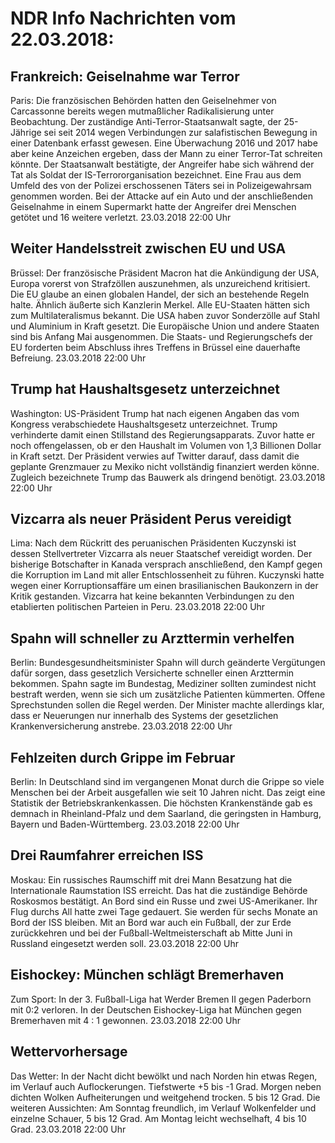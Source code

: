 # NDR Info Nachrichten vom 22.03.2018:


## Frankreich: Geiselnahme war Terror
Paris: Die französischen Behörden hatten den Geiselnehmer von Carcassonne bereits wegen mutmaßlicher Radikalisierung unter Beobachtung. Der zuständige Anti-Terror-Staatsanwalt sagte, der 25-Jährige sei seit 2014 wegen Verbindungen zur salafistischen Bewegung in einer Datenbank erfasst gewesen. Eine Überwachung 2016 und 2017 habe aber keine Anzeichen ergeben, dass der Mann zu einer Terror-Tat schreiten könnte. Der Staatsanwalt bestätigte, der Angreifer habe sich während der Tat als Soldat der IS-Terrororganisation bezeichnet. Eine Frau aus dem Umfeld des von der Polizei erschossenen Täters sei in Polizeigewahrsam genommen worden. Bei der Attacke auf ein Auto und der anschließenden Geiselnahme in einem Supermarkt hatte der Angreifer drei Menschen getötet und 16 weitere verletzt. 23.03.2018 22:00 Uhr 

## Weiter Handelsstreit zwischen EU und USA
Brüssel: Der französische Präsident Macron hat die Ankündigung der USA, Europa vorerst von Strafzöllen auszunehmen, als unzureichend kritisiert. Die EU glaube an einen globalen Handel, der sich an bestehende Regeln halte. Ähnlich äußerte sich Kanzlerin Merkel. Alle EU-Staaten hätten sich zum Multilateralismus bekannt. Die USA haben zuvor Sonderzölle auf Stahl und Aluminium in Kraft gesetzt. Die Europäische Union und andere Staaten sind bis Anfang Mai ausgenommen. Die Staats- und Regierungschefs der EU forderten beim Abschluss ihres Treffens in Brüssel eine dauerhafte Befreiung. 23.03.2018 22:00 Uhr 

## Trump hat Haushaltsgesetz unterzeichnet
Washington: US-Präsident Trump hat nach eigenen Angaben das vom Kongress verabschiedete Haushaltsgesetz unterzeichnet. Trump verhinderte damit einen Stillstand des Regierungsapparats. Zuvor hatte er noch offengelassen, ob er den Haushalt im Volumen von 1,3 Billionen Dollar in Kraft setzt. Der Präsident verwies auf Twitter darauf, dass damit die geplante Grenzmauer zu Mexiko nicht vollständig finanziert werden könne. Zugleich bezeichnete Trump das Bauwerk als dringend benötigt. 23.03.2018 22:00 Uhr 

## Vizcarra als neuer Präsident Perus vereidigt
Lima: 	Nach dem Rückritt des peruanischen Präsidenten Kuczynski ist dessen Stellvertreter Vizcarra als neuer Staatschef vereidigt worden. Der bisherige Botschafter in Kanada versprach anschließend, den Kampf gegen die Korruption im Land mit aller Entschlossenheit zu führen. Kuczynski hatte wegen einer Korruptionsaffäre um einen brasilianischen Baukonzern in der Kritik gestanden. Vizcarra hat keine bekannten Verbindungen zu den etablierten politischen Parteien in Peru. 23.03.2018 22:00 Uhr 

## Spahn will schneller zu Arzttermin verhelfen
Berlin: Bundesgesundheitsminister Spahn will durch geänderte Vergütungen dafür sorgen, dass gesetzlich Versicherte schneller einen Arzttermin bekommen. Spahn sagte im Bundestag, Mediziner sollten zumindest nicht bestraft werden, wenn sie sich um zusätzliche Patienten kümmerten. Offene Sprechstunden sollen die Regel werden. Der Minister machte allerdings klar, dass er Neuerungen nur innerhalb des Systems der gesetzlichen Krankenversicherung anstrebe. 23.03.2018 22:00 Uhr 

## Fehlzeiten durch Grippe  im Februar
Berlin: In Deutschland sind im vergangenen Monat durch die Grippe so viele Menschen bei der Arbeit ausgefallen wie seit 10 Jahren nicht. Das zeigt eine Statistik der Betriebskrankenkassen. Die höchsten Krankenstände gab es demnach in Rheinland-Pfalz und dem Saarland, die geringsten in Hamburg, Bayern und Baden-Württemberg. 23.03.2018 22:00 Uhr 

## Drei Raumfahrer erreichen ISS
Moskau: Ein russisches Raumschiff mit drei Mann Besatzung hat die Internationale Raumstation ISS erreicht. Das hat die zuständige Behörde Roskosmos bestätigt. An Bord sind ein Russe und zwei US-Amerikaner. Ihr Flug durchs All hatte zwei Tage gedauert. Sie werden für sechs Monate an Bord der ISS bleiben. Mit an Bord war auch ein Fußball, der zur Erde zurückkehren und bei der Fußball-Weltmeisterschaft ab Mitte Juni in Russland eingesetzt werden soll. 23.03.2018 22:00 Uhr 

## Eishockey: München schlägt Bremerhaven
Zum Sport: In der 3. Fußball-Liga hat Werder Bremen II gegen Paderborn mit 0:2 verloren. In der Deutschen Eishockey-Liga hat München gegen Bremerhaven mit 4 : 1 gewonnen. 23.03.2018 22:00 Uhr 

## Wettervorhersage
Das Wetter: In der Nacht dicht bewölkt und nach Norden hin etwas Regen, im Verlauf auch Auflockerungen. Tiefstwerte +5 bis -1 Grad. Morgen neben dichten Wolken Aufheiterungen und weitgehend trocken. 5 bis 12 Grad. Die weiteren Aussichten: Am Sonntag freundlich, im Verlauf Wolkenfelder und einzelne Schauer, 5 bis 12 Grad. Am Montag leicht wechselhaft, 4 bis 10 Grad. 23.03.2018 22:00 Uhr 
